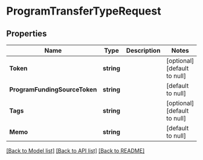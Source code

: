 # ProgramTransferTypeRequest

## Properties
Name | Type | Description | Notes
------------ | ------------- | ------------- | -------------
**Token** | **string** |  | [optional] [default to null]
**ProgramFundingSourceToken** | **string** |  | [default to null]
**Tags** | **string** |  | [optional] [default to null]
**Memo** | **string** |  | [default to null]

[[Back to Model list]](../README.md#documentation-for-models) [[Back to API list]](../README.md#documentation-for-api-endpoints) [[Back to README]](../README.md)


